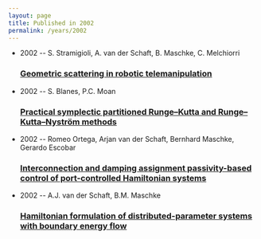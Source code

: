 ```yaml
---
layout: page
title: Published in 2002
permalink: /years/2002
---
```


<ul class="post-list">

  <li>
    <span class="post-meta">2002 -- S. Stramigioli, A. van der Schaft, B. Maschke, C. Melchiorri</span>
    <h3><a class="post-link" href="{{ site.baseurl }}/geometric-scattering-in-robotic-telemanipulation">Geometric scattering in robotic telemanipulation</a></h3>
  </li>
  <li>
    <span class="post-meta">2002 -- S. Blanes, P.C. Moan</span>
    <h3><a class="post-link" href="{{ site.baseurl }}/practical-symplectic-partitioned-runge-kutta-and-runge-kutta-nystrom-methods">Practical symplectic partitioned Runge–Kutta and Runge–Kutta–Nyström methods</a></h3>
  </li>
  <li>
    <span class="post-meta">2002 -- Romeo Ortega, Arjan van der Schaft, Bernhard Maschke, Gerardo Escobar</span>
    <h3><a class="post-link" href="{{ site.baseurl }}/interconnection-and-damping-assignment-passivity-based-control-of-port-controlled-hamiltonian-systems">Interconnection and damping assignment passivity-based control of port-controlled Hamiltonian systems</a></h3>
  </li>
  <li>
    <span class="post-meta">2002 -- A.J. van der Schaft, B.M. Maschke</span>
    <h3><a class="post-link" href="{{ site.baseurl }}/hamiltonian-formulation-of-distributed-parameter-systems-with-boundary-energy-flow">Hamiltonian formulation of distributed-parameter systems with boundary energy flow</a></h3>
  </li>
</ul>
